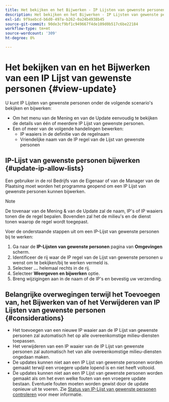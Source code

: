 ```yaml
---
title: Het bekijken en het Bijwerken - IP Lijsten van gewenste personen in de Manager van de Wolk
description: Het bekijken en het Bijwerken - IP Lijsten van gewenste personen in de Manager van de Wolk
exl-id: 9f9aebcd-b6d0-497a-b262-0a24b4938b45
source-git-commit: 90de3cf9bf1c949667f4de109d0b517c6be22184
workflow-type: tm+mt
source-wordcount: '309'
ht-degree: 0%

---
```


# Het bekijken van en het Bijwerken van een IP Lijst van gewenste personen {#view-update}

U kunt IP Lijsten van gewenste personen onder de volgende scenario&#39;s bekijken en bijwerken:

* Om het menu van de Mening en van de Update eenvoudig te bekijken de details van één of meerdere IP Lijst van gewenste personen.
* Een of meer van de volgende handelingen bewerken:
   * IP waaiers in de definitie van de regelnaam
   * Vriendelijke naam van de IP regel van de Lijst van gewenste personen

## IP-Lijst van gewenste personen bijwerken {#update-ip-allow-lists}


Een gebruiker in de rol Bedrijfs van de Eigenaar of van de Manager van de Plaatsing moet worden het programma geopend om een IP Lijst van gewenste personen kunnen bijwerken.

>[!NOTE]
>De tovenaar van de Mening &amp; van de Update zal de naam, IP&#39;s of IP waaiers tonen die de regel bepalen. Bovendien zal het de milieu&#39;s en de dienst tonen waarop de regel wordt toegepast.

Voer de onderstaande stappen uit om een IP-Lijst van gewenste personen bij te werken:

1. Ga naar de **IP-Lijsten van gewenste personen** pagina van **Omgevingen** scherm.
1. Identificeer de rij waar de IP regel van de Lijst van gewenste personen u wenst om te bekijken/bij te werken vermeld is.
1. Selecteer **...** helemaal rechts in de rij.
1. Selecteer **Weergeven en bijwerken** optie.
1. Breng wijzigingen aan in de naam of de IP&#39;s en bevestig uw verzending.

## Belangrijke overwegingen terwijl het Toevoegen van, het Bijwerken van of het Verwijderen van IP Lijsten van gewenste personen {#considerations}

* Het toevoegen van een nieuwe IP waaier aan de IP Lijst van gewenste personen zal automatisch het op alle overeenkomstige milieu-diensten toepassen.
* Het verwijderen van een IP waaier van de IP Lijst van gewenste personen zal automatisch het van alle overeenkomstige milieu-diensten ongedaan maken.
* De updates kunnen niet aan een IP Lijst van gewenste personen worden gemaakt terwijl een vroegere update lopend is en niet heeft voltooid.
* De updates kunnen niet aan een IP Lijst van gewenste personen worden gemaakt als om het even welke fouten van een vroegere update bestaan. Eventuele fouten moeten worden gewist door de update opnieuw uit te voeren.
Zie [Status van IP-Lijst van gewenste personen controleren](/help/implementing/cloud-manager/ip-allow-lists/check-ip-allow-list-status.md) voor meer informatie.
